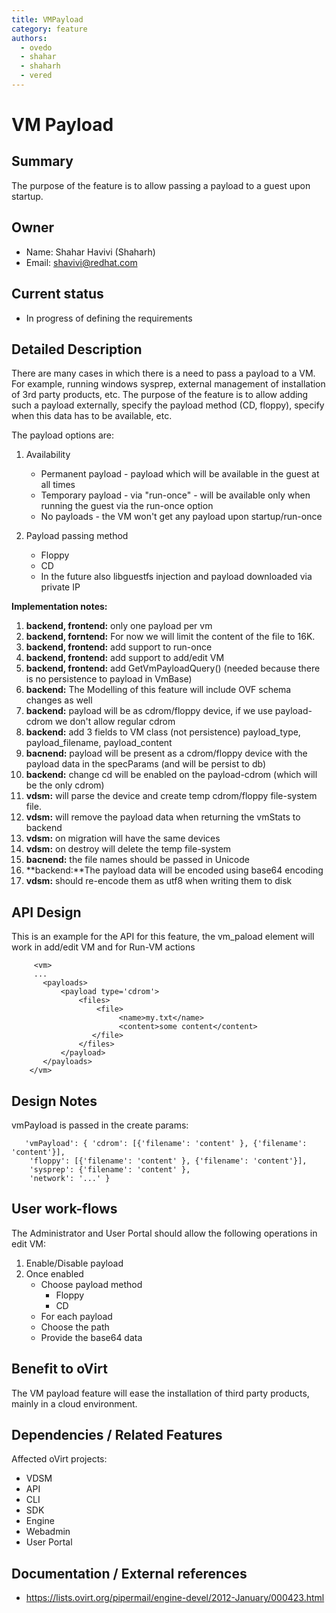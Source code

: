 ```yaml
---
title: VMPayload
category: feature
authors:
  - ovedo
  - shahar
  - shaharh
  - vered
---
```


# VM Payload

## Summary

The purpose of the feature is to allow passing a payload to a guest upon startup.

## Owner

*   Name: Shahar Havivi (Shaharh)
*   Email: <shavivi@redhat.com>

## Current status

*   In progress of defining the requirements

## Detailed Description

There are many cases in which there is a need to pass a payload to a VM. For example, running windows sysprep, external management of installation of 3rd party products, etc. The purpose of the feature is to allow adding such a payload externally, specify the payload method (CD, floppy), specify when this data has to be available, etc.

The payload options are:

1.  Availability
    -   Permanent payload - payload which will be available in the guest at all times
    -   Temporary payload - via "run-once" - will be available only when running the guest via the run-once option
    -   No payloads - the VM won't get any payload upon startup/run-once

2.  Payload passing method
    -   Floppy
    -   CD
    -   In the future also libguestfs injection and payload downloaded via private IP

**Implementation notes:**

1.  **backend, frontend:** only one payload per vm
2.  **backend, forntend:** For now we will limit the content of the file to 16K.
3.  **backend, frontend:** add support to run-once
4.  **backend, frontend:** add support to add/edit VM
5.  **backend, frontend:** add GetVmPayloadQuery() (needed because there is no persistence to payload in VmBase)
6.  **backend:** The Modelling of this feature will include OVF schema changes as well
7.  **backend:** payload will be as cdrom/floppy device, if we use payload-cdrom we don't allow regular cdrom
8.  **backend:** add 3 fields to VM class (not persistence) payload_type, payload_filename, payload_content
9.  **bacnend:** payload will be present as a cdrom/floppy device with the payload data in the specParams (and will be persist to db)
10. **backend:** change cd will be enabled on the payload-cdrom (which will be the only cdrom)
11. **vdsm:** will parse the device and create temp cdrom/floppy file-system file.
12. **vdsm:** will remove the payload data when returning the vmStats to backend
13. **vdsm:** on migration will have the same devices
14. **vdsm:** on destroy will delete the temp file-system
15. **bacnend:** the file names should be passed in Unicode
16. **backend:**The payload data will be encoded using base64 encoding
17. **vdsm:** should re-encode them as utf8 when writing them to disk

## API Design

This is an example for the API for this feature, the vm_paload element will work in add/edit VM and for Run-VM actions

         <vm>
         ...
           <payloads>
               <payload type='cdrom'>
                   <files>
                       <file>
                            <name>my.txt</name>
                            <content>some content</content>
                      </file>
                   </files>
               </payload>
           </payloads>
        </vm>
       

## Design Notes

vmPayload is passed in the create params:

       'vmPayload': { 'cdrom': [{'filename': 'content' }, {'filename': 'content'}],
        'floppy': [{'filename': 'content' }, {'filename': 'content'}],
        'sysprep': {'filename': 'content' },
        'network': '...' }
       

## User work-flows

The Administrator and User Portal should allow the following operations in edit VM:

1.  Enable/Disable payload
2.  Once enabled
    -   Choose payload method
        -   Floppy
        -   CD
    -   For each payload
    -   Choose the path
    -   Provide the base64 data

## Benefit to oVirt

The VM payload feature will ease the installation of third party products, mainly in a cloud environment.

## Dependencies / Related Features

Affected oVirt projects:

*   VDSM
*   API
*   CLI
*   SDK
*   Engine
*   Webadmin
*   User Portal

## Documentation / External references

*   <https://lists.ovirt.org/pipermail/engine-devel/2012-January/000423.html>


